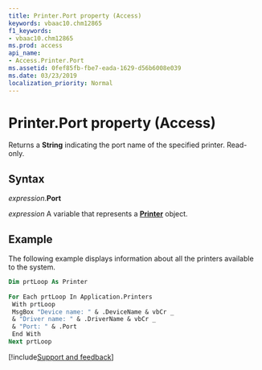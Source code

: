 ```yaml
---
title: Printer.Port property (Access)
keywords: vbaac10.chm12865
f1_keywords:
- vbaac10.chm12865
ms.prod: access
api_name:
- Access.Printer.Port
ms.assetid: 0fef85fb-fbe7-eada-1629-d56b6008e039
ms.date: 03/23/2019
localization_priority: Normal
---
```



# Printer.Port property (Access)

Returns a **String** indicating the port name of the specified printer. Read-only.


## Syntax

_expression_.**Port**

_expression_ A variable that represents a **[Printer](Access.Printer.md)** object.


## Example

The following example displays information about all the printers available to the system.

```vb
Dim prtLoop As Printer 
 
For Each prtLoop In Application.Printers 
 With prtLoop 
 MsgBox "Device name: " & .DeviceName & vbCr _ 
 & "Driver name: " & .DriverName & vbCr _ 
 & "Port: " & .Port 
 End With 
Next prtLoop
```




[!include[Support and feedback](~/includes/feedback-boilerplate.md)]